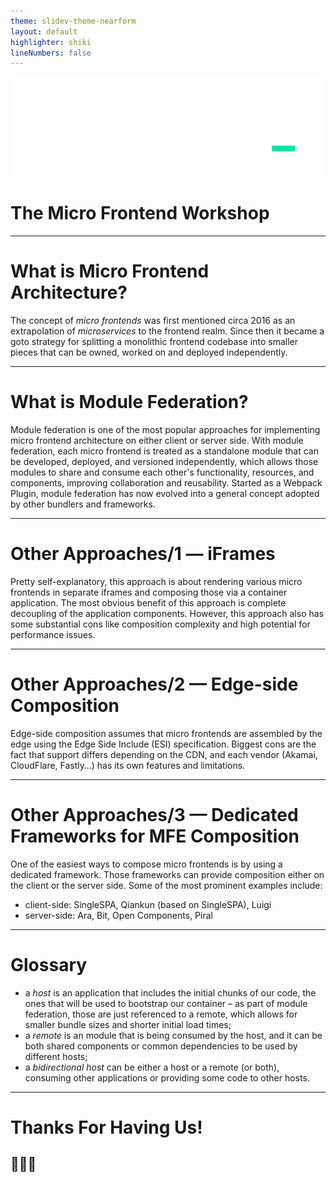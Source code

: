 ```yaml
---
theme: slidev-theme-nearform
layout: default
highlighter: shiki
lineNumbers: false
---
```


<img class=logo src="/images/nearform.svg">

# The Micro Frontend Workshop

<div class="copyright">

<Copyright />

</div>

---

# What is Micro Frontend Architecture?

<div class="dense">

The concept of <em>micro frontends</em> was first mentioned circa 2016 as an extrapolation of <em>microservices</em> to the frontend realm. Since then it became a goto strategy for splitting a monolithic frontend codebase into smaller pieces that can be owned, worked on and deployed independently.

</div>

---

# What is Module Federation?

<div>

Module federation is one of the most popular approaches for implementing micro frontend architecture on either client or server side. With module federation, each micro frontend is treated as a standalone module that can be developed, deployed, and versioned independently, which allows those modules to share and consume each other's functionality, resources, and components, improving collaboration and reusability. Started as a Webpack Plugin, module federation has now evolved into a general concept adopted by other bundlers and frameworks.

</div>

---

# Other Approaches/1 — iFrames

<div>

Pretty self-explanatory, this approach is about rendering various micro frontends in separate iframes and composing those via a container application. The most obvious benefit of this approach is complete decoupling of the application components. However, this approach also has some substantial cons like composition complexity and high potential for performance issues.

</div>

---

# Other Approaches/2 — Edge-side Composition

<div>

Edge-side composition assumes that micro frontends are assembled by the edge using the Edge Side Include (ESI) specification. Biggest cons are the fact that support differs depending on the CDN, and each vendor (Akamai, CloudFlare, Fastly…) has its own features and limitations.

</div>

---

# Other Approaches/3 — Dedicated Frameworks for MFE Composition

<div>

One of the easiest ways to compose micro frontends is by using a dedicated framework. Those frameworks can provide composition either on the client or the server side. Some of the most prominent examples include:

-   client-side: SingleSPA, Qiankun (based on SingleSPA), Luigi
-   server-side: Ara, Bit, Open Components, Piral

</div>

---

# Glossary

<div>

-   a <em>host</em> is an application that includes the initial chunks of our code, the ones that will be used to bootstrap our container – as part of module federation, those are just referenced to a remote, which allows for smaller bundle sizes and shorter initial load times;
-   a <em>remote</em> is an module that is being consumed by the host, and it can be both shared components or common dependencies to be used by different hosts;
-   a <em>bidirectional host</em> can be either a host or a remote (or both), consuming other applications or providing some code to other hosts.
</div>

---

# Thanks For Having Us!

## 👏👏👏
